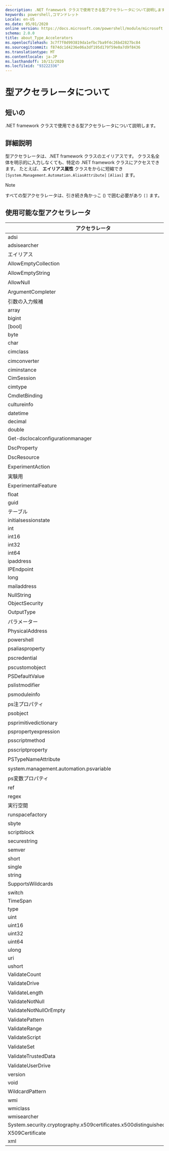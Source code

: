 ```yaml
---
description: .NET framework クラスで使用できる型アクセラレータについて説明します。
keywords: powershell,コマンドレット
Locale: en-US
ms.date: 05/01/2020
online version: https://docs.microsoft.com/powershell/module/microsoft.powershell.core/about/about_type_accelerators?view=powershell-7.1&WT.mc_id=ps-gethelp
schema: 2.0.0
title: about_Type_Accelerators
ms.openlocfilehash: 3c7f7f0d993819da1efbc7ba9f4c26bd2827bc84
ms.sourcegitcommit: f874dc1d4236e06a3df195d179f59e0a7d9f8436
ms.translationtype: MT
ms.contentlocale: ja-JP
ms.lasthandoff: 10/13/2020
ms.locfileid: "93222336"
---
```

# <a name="about-type-accelerators"></a>型アクセラレータについて

## <a name="short-desription"></a>短いの
.NET framework クラスで使用できる型アクセラレータについて説明します。

## <a name="long-description"></a>詳細説明

型アクセラレータは、.NET framework クラスのエイリアスです。 クラス名全体を明示的に入力しなくても、特定の .NET framework クラスにアクセスできます。 たとえば、 **エイリアス属性** クラスをからに短縮でき `[System.Management.Automation.AliasAttribute]` `[Alias]` ます。

> [!NOTE]
> すべての型アクセラレータは、引き続き角かっこ () で囲む必要があり `[]` ます。

## <a name="available-type-accelerators"></a>使用可能な型アクセラレータ

|        アクセラレータ          |                           完全クラス名                           |
|---------------------------- | ------------------------------------------------------------------- |
|adsi                         | System.directoryservices                             |
|adsisearcher                 | System.directoryservices. DirectorySearcher                          |
|エイリアス                        | System. Automation. エイリアス属性                         |
|AllowEmptyCollection         | システムの管理. AllowEmptyCollectionAttribute          |
|AllowEmptyString             | システムの管理. AllowEmptyStringAttribute              |
|AllowNull                    | システムの管理. AllowNullAttribute                     |
|ArgumentCompleter            | システムの管理... 引数の属性             |
|引数の入力候補          | ArgumentCompletionsAttribute (システム管理)           |
|array                        | System.Array                                                        |
|bigint                       | BigInteger                                          |
|[bool]                         | System.Boolean                                                      |
|byte                         | System.Byte                                                         |
|char                         | System.Char                                                         |
|cimclass                     | CimClass (Microsoft 管理)                        |
|cimconverter                 | CimConverter (Microsoft 管理)                    |
|ciminstance                  | Microsoft.Management.Infrastructure.CimInstance                     |
|CimSession                   | Microsoft.Management.Infrastructure.CimSession                      |
|cimtype                      | CimType (Microsoft 管理)                         |
|CmdletBinding                | System.....................                 |
|cultureinfo                  | システムのグローバリゼーション                                    |
|datetime                     | System.DateTime                                                     |
|decimal                      | System.Decimal                                                      |
|double                       | System.Double                                                       |
|Get-dsclocalconfigurationmanager | システムの管理. DscLocalConfigurationManagerAttribute  |
|DscProperty                  | DscPropertyAttribute (システム管理)                   |
|DscResource                  | システムの管理. DscResourceAttribute                   |
|ExperimentAction             | ExperimentAction (システム管理)                       |
|実験用                 | ExperimentalAttribute (システム管理)                  |
|ExperimentalFeature          | ExperimentalFeature (システム管理)                    |
|float                        | System.Single                                                       |
|guid                         | System.Guid                                                         |
|テーブル                    | System.Collections.Hashtable                                        |
|initialsessionstate          | System.Management.Automation.Runspaces.InitialSessionState          |
|int                          | System.Int32                                                        |
|int16                        | System.Int16                                                        |
|int32                        | System.Int32                                                        |
|int64                        | System.Int64                                                        |
|ipaddress                    | System .Net. IPAddress                                                |
|IPEndpoint                   | IPEndPoint                                               |
|long                         | System.Int64                                                        |
|mailaddress                  | システム .Net. Mail. MailAddress                                         |
|NullString                   | System.string (...)                    |
|ObjectSecurity               | Accesscontrol-namespace. ObjectSecurity                        |
|OutputType                   | OutputTypeAttribute (システム管理)                    |
|パラメーター                    | System.string. ParameterAttribute                     |
|PhysicalAddress              | システム .Net. NetworkInformation. PhysicalAddress                       |
|powershell                   | System. Automation. PowerShell                             |
|psaliasproperty              | PSAliasProperty (システム管理)                        |
|pscredential                 | システム.... PSCredential                           |
|pscustomobject               | システム管理. PSObject                               |
|PSDefaultValue               | System.Management.Automation.PSDefaultValueAttribute                |
|pslistmodifier               | PSListModifier (システム管理)                         |
|psmoduleinfo                 | PSModuleInfo (システム管理)                           |
|ps注プロパティ               | System. Management. Ps注プロパティ                         |
|psobject                     | システム管理. PSObject                               |
|psprimitivedictionary        | PSPrimitiveDictionary (システム管理)                  |
|pspropertyexpression         | Microsoft. PowerShell. PSPropertyExpression                  |
|psscriptmethod               | システムの管理. PSScriptMethod                         |
|psscriptproperty             | システムの管理. PSScriptProperty                       |
|PSTypeNameAttribute          | PSTypeNameAttribute (システム管理)                    |
|system.management.automation.psvariable                   | システム管理. PSVariable                             |
|ps変数プロパティ           | システムの管理. Ps変数プロパティ                     |
|ref                          | システムの管理. PSReference                            |
|regex                        | System.Text.RegularExpressions.Regex                                |
|実行空間                     | システム管理. 実行空間                     |
|runspacefactory              | RunspaceFactory (システム管理)              |
|sbyte                        | System.SByte                                                        |
|scriptblock                  | システムの管理. ScriptBlock                            |
|securestring                 | System.Security.SecureString                                        |
|semver                       | SemanticVersion (システム管理)                        |
|short                        | System.Int16                                                        |
|single                       | System.Single                                                       |
|string                       | System.String                                                       |
|SupportsWildcards            | SupportsWildcardsAttribute (システム管理)             |
|switch                       | System.Management.Automation.SwitchParameter                        |
|TimeSpan                     | System.TimeSpan                                                     |
|type                         | System.Type                                                         |
|uint                         | System.UInt32                                                       |
|uint16                       | System.UInt16                                                       |
|uint32                       | System.UInt32                                                       |
|uint64                       | System.UInt64                                                       |
|ulong                        | System.UInt64                                                       |
|uri                          | System.Uri                                                          |
|ushort                       | System.UInt16                                                       |
|ValidateCount                | System. Automation. ValidateCountAttribute                 |
|ValidateDrive                | System.servicemodel. Validate! 属性                 |
|ValidateLength               | ValidateLengthAttribute (システム管理)                |
|ValidateNotNull              | System.string. ValidateNotNullAttribute               |
|ValidateNotNullOrEmpty       | システムの管理. ValidateNotNullOrEmptyAttribute        |
|ValidatePattern              | システムの管理. Validatepattern 属性               |
|ValidateRange                | System. Automation. ValidateRangeAttribute                 |
|ValidateScript               | ValidateScriptAttribute (システム管理)                |
|ValidateSet                  | ValidateSetAttribute (システム管理)                   |
|ValidateTrustedData          | システムの管理. ValidateTrustedDataAttribute           |
|ValidateUserDrive            | System.servicemodel. Validateuseros 属性             |
|version                      | System.Version                                                      |
|void                         | System.Void                                                         |
|WildcardPattern              | WildcardPattern (システム管理)                        |
|wmi                          | System.management.managementobject                                  |
|wmiclass                     | ManagementClass                                   |
|wmisearcher                  | ManagementObjectSearcher                          |
|System.security.cryptography.x509certificates.x500distinguishedname        | System.Security.Cryptography.X509Certificates.X500DistinguishedName |
|X509Certificate              | System.Security.Cryptography.X509Certificates.X509Certificate       |
|xml                          | System.Xml.XmlDocument                                              |

